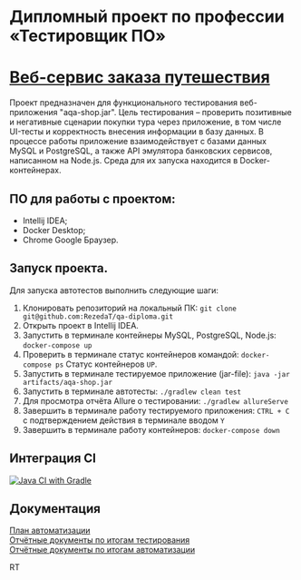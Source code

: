 # Дипломный проект по профессии «Тестировщик ПО»

# [Веб-сервис заказа путешествия](https://github.com/netology-code/qa-diploma)

Проект предназначен для функционального тестирования веб-приложения "aqa-shop.jar". 
Цель тестирования – проверить позитивные и негативные сценарии покупки тура через приложение, в том числе UI-тесты и корректность внесения информации в базу данных. 
В процессе работы приложение взаимодействует с базами данных MySQL и PostgreSQL, а также API эмулятора банковских сервисов, написанном на Node.js. Среда для их запуска находится в Docker-контейнерах.

## ПО для работы с проектом:
- Intellij IDEA;
- Docker Desktop;
- Chrome Google Браузер.

## Запуск проекта.

Для запуска автотестов выполнить следующие шаги:
1. Клонировать репозиторий на локальный ПК:
   `git clone git@github.com:RezedaT/qa-diploma.git`
2. Открыть проект в Intellij IDEA.
3. Запустить в терминале контейнеры MySQL, PostgreSQL, Node.js:
   `docker-compose up`
4. Проверить в терминале статус контейнеров командой:
   `docker-compose ps`
Cтатус контейнеров `UP`.
5. Запустить в терминале тестируемое приложение (jar-file):
   `java -jar artifacts/aqa-shop.jar`
6. Запустить в терминале автотесты:
   `./gradlew clean test`
7. Для просмотра отчёта Allure о тестировании:
   `./gradlew allureServe`
8. Завершить в терминале  работу тестируемого приложения: 
`CTRL + C` с подтверждением действия в терминале вводом `Y`
9. Завершить в терминале работу контейнеров:
`docker-compose down`

## Интеграция CI
[![Java CI with Gradle](https://github.com/RezedaT/qa-diploma/actions/workflows/gradle.yml/badge.svg)](https://github.com/RezedaT/qa-diploma/actions/workflows/gradle.yml)

## Документация
[План автоматизации](documentation/Plan.md)  
[Отчётные документы по итогам тестирования](documentation/Report.md)    
[Отчётные документы по итогам автоматизации](documentation/Summary.md)  


RT